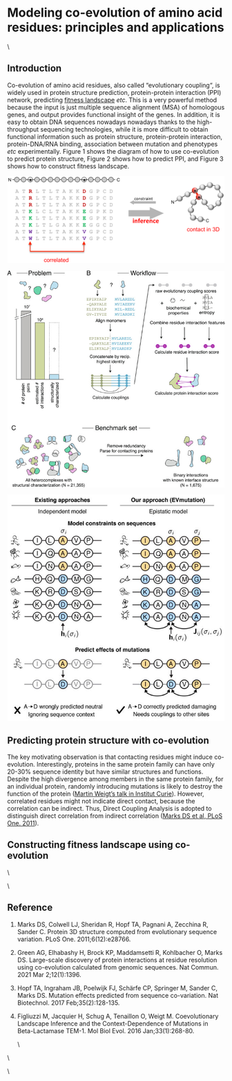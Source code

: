 # Modeling co-evolution of amino acid residues: principles and applications

\
## Introduction

Co-evolution of amino acid residues, also called “evolutionary coupling“, is widely used in protein structure prediction, protein-protein interaction (PPI) network, predicting [fitness landscape](https://en.wikipedia.org/wiki/Fitness_landscape) *etc*. This is a very powerful method because the input is just multiple sequence alignment (MSA) of homologous genes, and output provides functional insight of the genes. In addition, it is easy to obtain DNA sequences nowadays nowadays thanks to the high-throughput sequencing technologies, while it is more difficult to obtain functional information such as protein structure, protein-protein interaction, protein-DNA/RNA binding, association between mutation and phenotypes *etc* experimentally. Figure 1 shows the diagram of how to use co-evolution to predict protein structure, Figure 2 shows how to predict PPI, and Figure 3 shows how to construct fitness landscape.


 ![Figure 1. Predicting protein structure using co-evolution. The basic assumption is that co-evolving residues are close or in contact in the 3D space. (The Figure is from Debora Marks et al PLoS One 2011, https://doi.org/10.1371/journal.pone.0028766 )](uploads/094878e2-33c3-4e68-92a9-8ab6a656ca21/8feceee5-2444-4efc-82ec-01f45ba63a48/pone.0028766.g001.png)


 ![Figure 2. Predicting protein-protein interaction using co-evolution. (Figure is Green, A.G. et al Nat Commun 2021, https://doi.org/10.1038/s41467-021-21636-z)](uploads/094878e2-33c3-4e68-92a9-8ab6a656ca21/114a16d2-15e2-4ead-a5f0-5ce9d713ba2b/41467_2021_21636_Fig1_HTML.jpg)

 ![Figure 3. Constructing fitness landscape from co-evolution. (Hopf T.A. et al, Nat Biotechnol 2017, doi: 10.1038/nbt.3769. Epub 2017)](uploads/094878e2-33c3-4e68-92a9-8ab6a656ca21/eb93ee42-9303-4182-a110-e5067ed1aa1b/nihms852897f1.jpg)

## Predicting protein structure with co-evolution

The key motivating observation is that contacting residues might induce co-evolution. Interestingly, proteins in the same protein family can have only 20-30% sequence identity but have similar structures and functions. Despite the high divergence among members in the same protein family, for an individual protein, randomly introducing mutations is likely to destroy the function of the protein ([Martin Weigt’s talk in Institut Curie](https://www.youtube.com/watch?v=IYA8WEsUcG0&t=1709s)). However, correlated residues might not indicate direct contact, because the correlation can be indirect. Thus, Direct Coupling Analysis is adopted to distinguish direct correlation from indirect correlation ([Marks DS et al, PLoS One. 2011](https://journals.plos.org/plosone/article?id=10.1371/journal.pone.0028766)).  


## Constructing fitness landscape using co-evolution


\

\

## Reference


1. Marks DS, Colwell LJ, Sheridan R, Hopf TA, Pagnani A, Zecchina R, Sander C. Protein 3D structure computed from evolutionary sequence variation. PLoS One. 2011;6(12):e28766.
2. Green AG, Elhabashy H, Brock KP, Maddamsetti R, Kohlbacher O, Marks DS. Large-scale discovery of protein interactions at residue resolution using co-evolution calculated from genomic sequences. Nat Commun. 2021 Mar 2;12(1):1396.
3. Hopf TA, Ingraham JB, Poelwijk FJ, Schärfe CP, Springer M, Sander C, Marks DS. Mutation effects predicted from sequence co-variation. Nat Biotechnol. 2017 Feb;35(2):128-135.
4. Figliuzzi M, Jacquier H, Schug A, Tenaillon O, Weigt M. Coevolutionary Landscape Inference and the Context-Dependence of Mutations in Beta-Lactamase TEM-1. Mol Biol Evol. 2016 Jan;33(1):268-80.

   \


\

\
